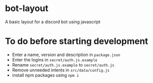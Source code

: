 # bot-layout
A basic layout for a discord bot using javascript

# To do before starting development
* Enter a name, version and description in `package.json`
* Enter the logins in `secret/auth.js.example`
* Rename `secret/auth.js.example` to `secret/auth.js`
* Remove unneeded intents in `src/data/config.js`
* install npm packages using `npm i`